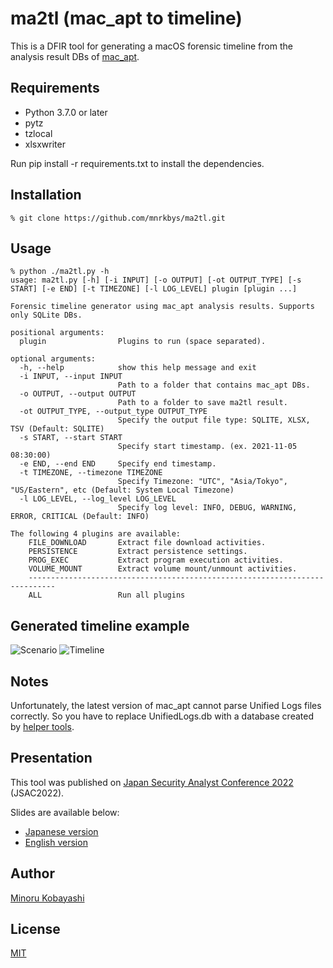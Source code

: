 # ma2tl (mac_apt to timeline)

This is a DFIR tool for generating a macOS forensic timeline from the analysis result DBs of [mac_apt](https://github.com/ydkhatri/mac_apt).

## Requirements

- Python 3.7.0 or later
- pytz
- tzlocal
- xlsxwriter

Run pip install -r requirements.txt to install the dependencies.

## Installation

```Shell
% git clone https://github.com/mnrkbys/ma2tl.git
```

## Usage

```Shell
% python ./ma2tl.py -h
usage: ma2tl.py [-h] [-i INPUT] [-o OUTPUT] [-ot OUTPUT_TYPE] [-s START] [-e END] [-t TIMEZONE] [-l LOG_LEVEL] plugin [plugin ...]

Forensic timeline generator using mac_apt analysis results. Supports only SQLite DBs.

positional arguments:
  plugin                Plugins to run (space separated).

optional arguments:
  -h, --help            show this help message and exit
  -i INPUT, --input INPUT
                        Path to a folder that contains mac_apt DBs.
  -o OUTPUT, --output OUTPUT
                        Path to a folder to save ma2tl result.
  -ot OUTPUT_TYPE, --output_type OUTPUT_TYPE
                        Specify the output file type: SQLITE, XLSX, TSV (Default: SQLITE)
  -s START, --start START
                        Specify start timestamp. (ex. 2021-11-05 08:30:00)
  -e END, --end END     Specify end timestamp.
  -t TIMEZONE, --timezone TIMEZONE
                        Specify Timezone: "UTC", "Asia/Tokyo", "US/Eastern", etc (Default: System Local Timezone)
  -l LOG_LEVEL, --log_level LOG_LEVEL
                        Specify log level: INFO, DEBUG, WARNING, ERROR, CRITICAL (Default: INFO)

The following 4 plugins are available:
    FILE_DOWNLOAD       Extract file download activities.
    PERSISTENCE         Extract persistence settings.
    PROG_EXEC           Extract program execution activities.
    VOLUME_MOUNT        Extract volume mount/unmount activities.
    ----------------------------------------------------------------------------
    ALL                 Run all plugins
```

## Generated timeline example

![Scenario](images/demo_scenario.png)
![Timeline](images/demo_timeline.png)

## Notes
Unfortunately, the latest version of mac_apt cannot parse Unified Logs files correctly. So you have to replace UnifiedLogs.db with a database created by [helper tools](https://github.com/mnrkbys/ma2tl/tree/main/helper_tools).

## Presentation

This tool was published on [Japan Security Analyst Conference 2022](https://jsac.jpcert.or.jp/en/index.html) (JSAC2022).

Slides are available below:

- [Japanese version](https://jsac.jpcert.or.jp/archive/2022/pdf/JSAC2022_2_kobayashi_jp.pdf)
- [English version](https://jsac.jpcert.or.jp/archive/2022/pdf/JSAC2022_2_kobayashi_en.pdf)

## Author

[Minoru Kobayashi](https://twitter.com/unkn0wnbit)

## License

[MIT](http://opensource.org/licenses/mit-license.php)
